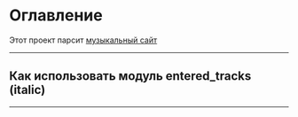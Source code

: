 # Оглавление
Этот проект парсит [музыкальный сайт](https://rur.hitmotop.com/)
____
## Как использовать модуль entered_tracks (italic)

____
